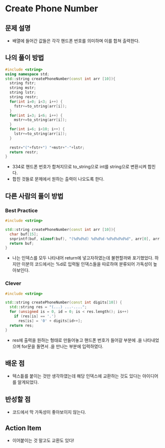 # Create Phone Number

## 문제 설명

*   배열에 들어간 값들은 각각 핸드폰 번호를 의미하며 이를 합쳐 출력한다.

## 나의 풀이 방법

```cpp
#include <string>
using namespace std;
std::string createPhoneNumber(const int arr [10]){
  string fstr;
  string mstr;
  string lstr;
  string restr;
  for(int i=0; i<3; i++) {
    fstr+=to_string(arr[i]);
  }
  for(int i=3; i<6; i++) {
    mstr+=to_string(arr[i]);
  }
  for(int i=6; i<10; i++) {
    lstr+=to_string(arr[i]);
  }
  
  restr="("+fstr+") "+mstr+"-"+lstr;
  return restr;
}
```

*   334로 핸드폰 번호가 합쳐지므로 to_string으로 int를 string으로 변환시켜 합친다.
*   합친 것들로 문제에서 원하는 출력이 나오도록 한다.

## 다른 사람의 풀이 방법

### Best Practice

```cpp
#include <string>

std::string createPhoneNumber(const int arr [10]){
  char buf[15];
  snprintf(buf, sizeof(buf), "(%d%d%d) %d%d%d-%d%d%d%d%d", arr[0], arr[1], arr[2], arr[3], arr[4], arr[5], arr[6], arr[7], arr[8], arr[9]);
  return buf;
}
```

*   나는 인덱스를 모두 나타내어 return에 넣고자하였는데 불편할까봐 포기했었다. 하지만 이분의 코드에서는 %d로 입력될 
    인덱스들을 따로하여 분류되어 가독성이 높아보인다.

### Clever

```cpp
#include <string>

std::string createPhoneNumber(const int digits[10]) {
  std::string res = "(...) ...-....";
  for (unsigned is = 0, id = 0; is < res.length(); is++)
    if (res[is] == '.')
      res[is] = '0' + digits[id++];
  return res;
}
```

*   res에 출력을 원하는 형태로 만들어놓고 핸드폰 번호가 들어갈 부분에 .을 나타내었으며 for문을 돌면서 .을 만나는 
    부분에 입력하였다.

## 배운 점

*   텍스틑를 붙이는 것만 생각하였는데 해당 인덱스에 교환하는 것도 있다는 아이디어를 알게되었다.

## 반성할 점

*   코드에서 막 가독성이 좋아보이지 않는다.

## Action Item

*   이어붙이는 것 말고도 교환도 있다!